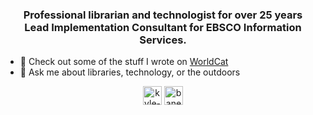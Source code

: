 <h3 align="center">Professional librarian and technologist for over 25 years<br />Lead Implementation Consultant for EBSCO Information Services. </h3>

- 📝 Check out some of the stuff I wrote on <a href="https://www.worldcat.org/search?q=banerjee%2Ckyle&dblist=638&fq=ap%3A%22banerjee+kyle%22&qt=facet_ap%3A">WorldCat</a><br />
- 💬 Ask me about libraries, technology, or the outdoors


 <p align="center">
<a href="https://linkedin.com/in/https://www.linkedin.com/in/kyle-banerjee/" target="blank"><img align="center" src="https://cdn.jsdelivr.net/npm/simple-icons@3.0.1/icons/linkedin.svg" alt="kyle-banerjee" height="30" width="30" /></a>
<a href="https://stackoverflow.com/users/493144/kyle-banerjee" target="blank"><img align="center" src="https://cdn.jsdelivr.net/npm/simple-icons@3.0.1/icons/stackoverflow.svg" alt="banerjek" height="30" width="30" /></a>
</p>
<!--
**banerjek/banerjek** is a ✨ _special_ ✨ repository because its `README.md` (this file) appears on your GitHub profile.

Here are some ideas to get you started:

- 🔭 I’m currently working on ...
- 🌱 I’m currently learning ...
- 👯 I’m looking to collaborate on ...
- 🤔 I’m looking for help with ...
- 💬 Ask me about ...
- 📫 How to reach me: ...
- 😄 Pronouns: ...
 ...
-->
